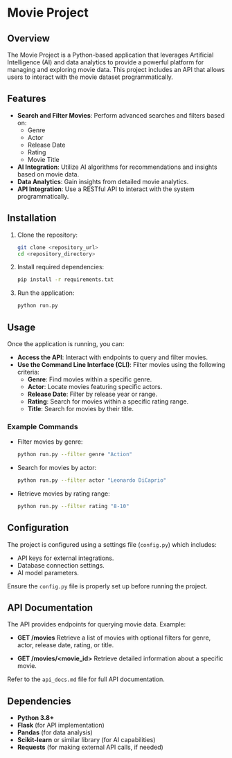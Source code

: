 # Movie Project

## Overview
The Movie Project is a Python-based application that leverages Artificial Intelligence (AI) and data analytics to provide a powerful platform for managing and exploring movie data. This project includes an API that allows users to interact with the movie dataset programmatically.

## Features
- **Search and Filter Movies**: Perform advanced searches and filters based on:
  - Genre
  - Actor
  - Release Date
  - Rating
  - Movie Title
- **AI Integration**: Utilize AI algorithms for recommendations and insights based on movie data.
- **Data Analytics**: Gain insights from detailed movie analytics.
- **API Integration**: Use a RESTful API to interact with the system programmatically.

## Installation

1. Clone the repository:
   ```bash
   git clone <repository_url>
   cd <repository_directory>
   ```
2. Install required dependencies:
   ```bash
   pip install -r requirements.txt
   ```
3. Run the application:
   ```bash
   python run.py
   ```

## Usage

Once the application is running, you can:
- **Access the API**: Interact with endpoints to query and filter movies.
- **Use the Command Line Interface (CLI)**: Filter movies using the following criteria:
  - **Genre**: Find movies within a specific genre.
  - **Actor**: Locate movies featuring specific actors.
  - **Release Date**: Filter by release year or range.
  - **Rating**: Search for movies within a specific rating range.
  - **Title**: Search for movies by their title.

### Example Commands

- Filter movies by genre:
  ```bash
  python run.py --filter genre "Action"
  ```

- Search for movies by actor:
  ```bash
  python run.py --filter actor "Leonardo DiCaprio"
  ```

- Retrieve movies by rating range:
  ```bash
  python run.py --filter rating "8-10"
  ```

## Configuration

The project is configured using a settings file (`config.py`) which includes:
- API keys for external integrations.
- Database connection settings.
- AI model parameters.

Ensure the `config.py` file is properly set up before running the project.

## API Documentation

The API provides endpoints for querying movie data. Example:

- **GET /movies**
  Retrieve a list of movies with optional filters for genre, actor, release date, rating, or title.

- **GET /movies/<movie_id>**
  Retrieve detailed information about a specific movie.

Refer to the `api_docs.md` file for full API documentation.

## Dependencies

- **Python 3.8+**
- **Flask** (for API implementation)
- **Pandas** (for data analysis)
- **Scikit-learn** or similar library (for AI capabilities)
- **Requests** (for making external API calls, if needed)
